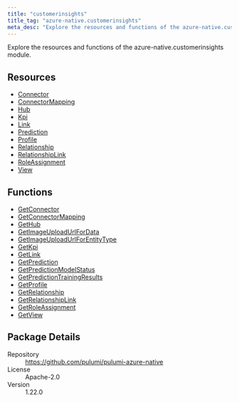 ```yaml
---
title: "customerinsights"
title_tag: "azure-native.customerinsights"
meta_desc: "Explore the resources and functions of the azure-native.customerinsights module."
---
```


<!-- WARNING: this file was generated by Pulumi Docs Generator. -->
<!-- Do not edit by hand unless you're certain you know what you are doing! -->

Explore the resources and functions of the azure-native.customerinsights module.

<h2 id="resources">Resources</h2>
<ul class="api">
    <li><a href="connector" title="Connector"><span class="symbol resource"></span>Connector</a></li>
    <li><a href="connectormapping" title="ConnectorMapping"><span class="symbol resource"></span>ConnectorMapping</a></li>
    <li><a href="hub" title="Hub"><span class="symbol resource"></span>Hub</a></li>
    <li><a href="kpi" title="Kpi"><span class="symbol resource"></span>Kpi</a></li>
    <li><a href="link" title="Link"><span class="symbol resource"></span>Link</a></li>
    <li><a href="prediction" title="Prediction"><span class="symbol resource"></span>Prediction</a></li>
    <li><a href="profile" title="Profile"><span class="symbol resource"></span>Profile</a></li>
    <li><a href="relationship" title="Relationship"><span class="symbol resource"></span>Relationship</a></li>
    <li><a href="relationshiplink" title="RelationshipLink"><span class="symbol resource"></span>RelationshipLink</a></li>
    <li><a href="roleassignment" title="RoleAssignment"><span class="symbol resource"></span>RoleAssignment</a></li>
    <li><a href="view" title="View"><span class="symbol resource"></span>View</a></li>
</ul>

<h2 id="functions">Functions</h2>
<ul class="api">
    <li><a href="getconnector" title="GetConnector"><span class="symbol function"></span>GetConnector</a></li>
    <li><a href="getconnectormapping" title="GetConnectorMapping"><span class="symbol function"></span>GetConnectorMapping</a></li>
    <li><a href="gethub" title="GetHub"><span class="symbol function"></span>GetHub</a></li>
    <li><a href="getimageuploadurlfordata" title="GetImageUploadUrlForData"><span class="symbol function"></span>GetImageUploadUrlForData</a></li>
    <li><a href="getimageuploadurlforentitytype" title="GetImageUploadUrlForEntityType"><span class="symbol function"></span>GetImageUploadUrlForEntityType</a></li>
    <li><a href="getkpi" title="GetKpi"><span class="symbol function"></span>GetKpi</a></li>
    <li><a href="getlink" title="GetLink"><span class="symbol function"></span>GetLink</a></li>
    <li><a href="getprediction" title="GetPrediction"><span class="symbol function"></span>GetPrediction</a></li>
    <li><a href="getpredictionmodelstatus" title="GetPredictionModelStatus"><span class="symbol function"></span>GetPredictionModelStatus</a></li>
    <li><a href="getpredictiontrainingresults" title="GetPredictionTrainingResults"><span class="symbol function"></span>GetPredictionTrainingResults</a></li>
    <li><a href="getprofile" title="GetProfile"><span class="symbol function"></span>GetProfile</a></li>
    <li><a href="getrelationship" title="GetRelationship"><span class="symbol function"></span>GetRelationship</a></li>
    <li><a href="getrelationshiplink" title="GetRelationshipLink"><span class="symbol function"></span>GetRelationshipLink</a></li>
    <li><a href="getroleassignment" title="GetRoleAssignment"><span class="symbol function"></span>GetRoleAssignment</a></li>
    <li><a href="getview" title="GetView"><span class="symbol function"></span>GetView</a></li>
</ul>

<h2 id="package-details">Package Details</h2>
<dl class="package-details">
	<dt>Repository</dt>
	<dd><a href="https://github.com/pulumi/pulumi-azure-native">https://github.com/pulumi/pulumi-azure-native</a></dd>
	<dt>License</dt>
	<dd>Apache-2.0</dd>
	<dt>Version</dt>
	<dd>1.22.0</dd>
</dl>

